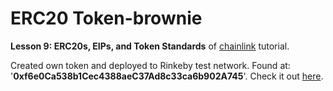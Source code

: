 # ERC20 Token-brownie

**Lesson 9: ERC20s, EIPs, and Token Standards** of [chainlink](https://chain.link/) tutorial.

Created own token and deployed to Rinkeby test network. Found at: '**0xf6e0Ca538b1Cec4388aeC37Ad8c33ca6b902A745**'.
Check it out [here](https://rinkeby.etherscan.io/address/0xf6e0ca538b1cec4388aec37ad8c33ca6b902a745).
